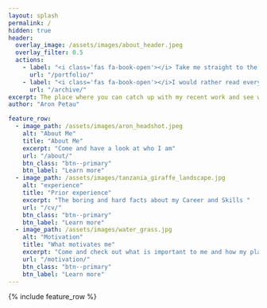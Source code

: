 ```yaml
---
layout: splash
permalink: /
hidden: true
header:
  overlay_image: /assets/images/about_header.jpeg
  overlay_filter: 0.5
  actions:
    - label: "<i class='fas fa-book-open'></i> Take me straight to the selected Portfolio!"
      url: "/portfolio/"
    - label: "<i class='fas fa-book-open'></i>I would rather read every single entry!"
      url: "/archive/"
excerpt: The place where you can catch up with my recent work and see what I am all about.
author: "Aron Petau"

feature_row:
  - image_path: /assets/images/aron_headshot.jpeg
    alt: "About Me"
    title: "About Me"
    excerpt: "Come and have a look at who I am"
    url: "/about/"
    btn_class: "btn--primary"
    btn_label: "Learn more"
  - image_path: /assets/images/tanzania_giraffe_landscape.jpg
    alt: "experience"
    title: "Prior experience"
    excerpt: "The boring and hard facts about my Career and Skills "
    url: "/cv/"
    btn_class: "btn--primary"
    btn_label: "Learn more"
  - image_path: /assets/images/water_grass.jpg
    alt: "Motivation"
    title: "What motivates me"
    excerpt: "Come and check out what is important to me and how my plans for the future look"
    url: "/motivation/"
    btn_class: "btn--primary"
    btn_label: "Learn more"      
---
```


{% include feature_row %}

<a rel="me" href="https://mastodon.online/@reprintedAron"></a>
